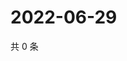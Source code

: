 # 2022-06-29

共 0 条

<!-- BEGIN WEIBO -->
<!-- 最后更新时间 Wed Jun 29 2022 12:32:16 GMT+0800 (China Standard Time) -->

<!-- END WEIBO -->
